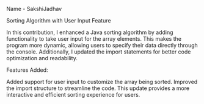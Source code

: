 Name - SakshiJadhav

Sorting Algorithm with User Input Feature

In this contribution, I enhanced a Java sorting algorithm by adding functionality to take user input for the array elements. 
This makes the program more dynamic, allowing users to specify their data directly through the console. 
Additionally, I updated the import statements for better code optimization and readability.

Features Added:

Added support for user input to customize the array being sorted.
Improved the import structure to streamline the code.
This update provides a more interactive and efficient sorting experience for users.


